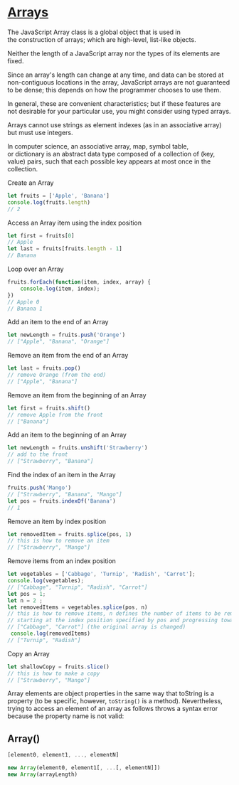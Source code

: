 # [Arrays](https://developer.mozilla.org/en-US/docs/Web/JavaScript/Reference/Global_Objects/Array)

The JavaScript Array class is a global object that is used in the construction of arrays; which are high-level, list-like objects.

Neither the length of a JavaScript array nor the types of its elements are fixed.

Since an array's length can change at any time, and data can be stored at non-contiguous locations in the array, JavaScript arrays are not guaranteed to be dense; this depends on how the programmer chooses to use them. 

In general, these are convenient characteristics; but if these features are not desirable for your particular use, you might consider using typed arrays.

Arrays cannot use strings as element indexes (as in an associative array) but must use integers. 

In computer science, an associative array, map, symbol table, or dictionary is an abstract data type composed of a collection of (key, value) pairs, such that each possible key appears at most once in the collection.

Create an Array
```javascript
let fruits = ['Apple', 'Banana'] 
console.log(fruits.length) 
// 2
```

Access an Array item using the index position
```javascript
let first = fruits[0] 
// Apple
let last = fruits[fruits.length - 1] 
// Banana
```

Loop over an Array
```javascript
fruits.forEach(function(item, index, array) {   
	console.log(item, index);
}) 
// Apple 0
// Banana 1
```

Add an item to the end of an Array
```javascript
let newLength = fruits.push('Orange') 
// ["Apple", "Banana", "Orange"]
```


Remove an item from the end of an Array
```javascript
let last = fruits.pop() 
// remove Orange (from the end)
// ["Apple", "Banana"]
```

Remove an item from the beginning of an Array
```javascript
let first = fruits.shift() 
// remove Apple from the front
// ["Banana"]
```

Add an item to the beginning of an Array
```javascript
let newLength = fruits.unshift('Strawberry') 
// add to the front
// ["Strawberry", "Banana"]
```

Find the index of an item in the Array
```javascript
fruits.push('Mango') 
// ["Strawberry", "Banana", "Mango"]
let pos = fruits.indexOf('Banana') 
// 1
```

Remove an item by index position
```javascript
let removedItem = fruits.splice(pos, 1) 
// this is how to remove an item                                       
// ["Strawberry", "Mango"]
```

Remove items from an index position
```javascript
let vegetables = ['Cabbage', 'Turnip', 'Radish', 'Carrot'];
console.log(vegetables);  
// ["Cabbage", "Turnip", "Radish", "Carrot"] 
let pos = 1;
let n = 2 ;
let removedItems = vegetables.splice(pos, n)
// this is how to remove items, n defines the number of items to be removed, 
// starting at the index position specified by pos and progressing toward the end of array.  console.log(vegetables) 
// ["Cabbage", "Carrot"] (the original array is changed)
 console.log(removedItems) 
// ["Turnip", "Radish"] 
```

Copy an Array
```javascript
let shallowCopy = fruits.slice() 
// this is how to make a copy
// ["Strawberry", "Mango"]
```

Array elements are object properties in the same way that toString is a property (to be specific, however, `toString()` is a method). Nevertheless, trying to access an element of an array as follows throws a syntax error because the property name is not valid:

## Array()
```javascript
[element0, element1, ..., elementN]

new Array(element0, element1[, ...[, elementN]])
new Array(arrayLength)
```